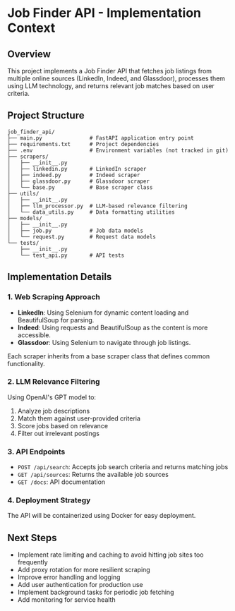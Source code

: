 # Job Finder API - Implementation Context

## Overview
This project implements a Job Finder API that fetches job listings from multiple online sources (LinkedIn, Indeed, and Glassdoor), processes them using LLM technology, and returns relevant job matches based on user criteria.

## Project Structure
```
job_finder_api/
├── main.py               # FastAPI application entry point
├── requirements.txt      # Project dependencies
├── .env                  # Environment variables (not tracked in git)
├── scrapers/
│   ├── __init__.py
│   ├── linkedin.py       # LinkedIn scraper
│   ├── indeed.py         # Indeed scraper
│   ├── glassdoor.py      # Glassdoor scraper
│   └── base.py           # Base scraper class
├── utils/
│   ├── __init__.py
│   ├── llm_processor.py  # LLM-based relevance filtering
│   └── data_utils.py     # Data formatting utilities
├── models/
│   ├── __init__.py
│   ├── job.py            # Job data models
│   └── request.py        # Request data models
└── tests/
    ├── __init__.py
    └── test_api.py       # API tests
```

## Implementation Details

### 1. Web Scraping Approach
- **LinkedIn**: Using Selenium for dynamic content loading and BeautifulSoup for parsing.
- **Indeed**: Using requests and BeautifulSoup as the content is more accessible.
- **Glassdoor**: Using Selenium to navigate through job listings.

Each scraper inherits from a base scraper class that defines common functionality.

### 2. LLM Relevance Filtering
Using OpenAI's GPT model to:
1. Analyze job descriptions
2. Match them against user-provided criteria
3. Score jobs based on relevance
4. Filter out irrelevant postings

### 3. API Endpoints
- `POST /api/search`: Accepts job search criteria and returns matching jobs
- `GET /api/sources`: Returns the available job sources
- `GET /docs`: API documentation

### 4. Deployment Strategy
The API will be containerized using Docker for easy deployment.

## Next Steps
- Implement rate limiting and caching to avoid hitting job sites too frequently
- Add proxy rotation for more resilient scraping
- Improve error handling and logging
- Add user authentication for production use
- Implement background tasks for periodic job fetching
- Add monitoring for service health

